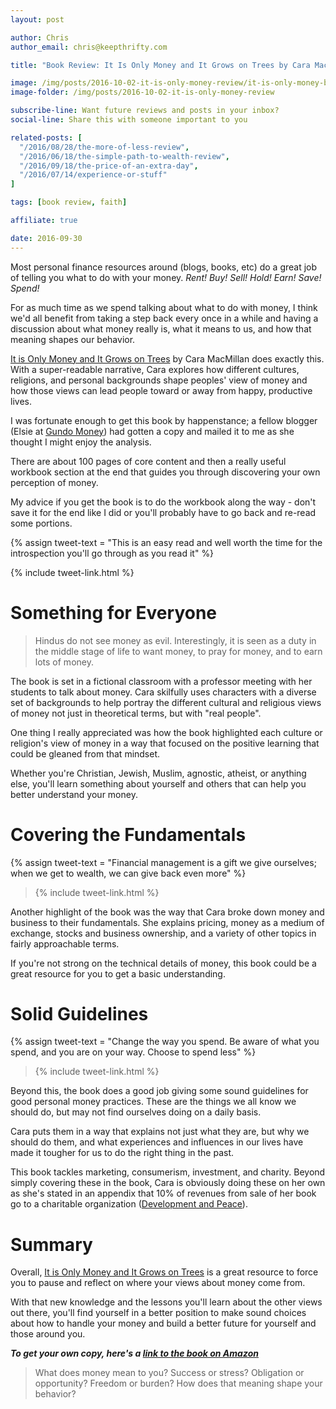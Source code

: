 ```yaml
---
layout: post

author: Chris
author_email: chris@keepthrifty.com

title: "Book Review: It Is Only Money and It Grows on Trees by Cara MacMillan"

image: /img/posts/2016-10-02-it-is-only-money-review/it-is-only-money-book-cover.jpg
image-folder: /img/posts/2016-10-02-it-is-only-money-review

subscribe-line: Want future reviews and posts in your inbox?
social-line: Share this with someone important to you

related-posts: [
  "/2016/08/28/the-more-of-less-review",
  "/2016/06/18/the-simple-path-to-wealth-review",
  "/2016/09/18/the-price-of-an-extra-day",
  "/2016/07/14/experience-or-stuff"
]

tags: [book review, faith]

affiliate: true

date: 2016-09-30
---
```


Most personal finance resources around (blogs, books, etc) do a great job of telling you what to do with your money. _Rent! Buy! Sell! Hold! Earn! Save! Spend!_

For as much time as we spend talking about what to do with money, I think we'd all benefit from taking a step back every once in a while and having a discussion about what money really is, what it means to us, and how that meaning shapes our behavior.

[It is Only Money and It Grows on Trees][it-is-only-money-amazon] by Cara MacMillan does exactly this. With a super-readable narrative, Cara explores how different cultures, religions, and personal backgrounds shape peoples' view of money and how those views can lead people toward or away from happy, productive lives.

I was fortunate enough to get this book by happenstance; a fellow blogger (Elsie at [Gundo Money](http://www.gundomoney.com)) had gotten a copy and mailed it to me as she thought I might enjoy the analysis.

There are about 100 pages of core content and then a really useful workbook section at the end that guides you through discovering your own perception of money.

My advice if you get the book is to do the workbook along the way - don't save it for the end like I did or you'll probably have to go back and re-read some portions.

{% assign tweet-text = "This is an easy read and well worth the time for the introspection you'll go through as you read it" %}

{% include tweet-link.html %}

# Something for Everyone #

> Hindus do not see money as evil. Interestingly, it is seen as a duty in the middle stage of life to want money, to pray for money, and to earn lots of money.

The book is set in a fictional classroom with a professor meeting with her students to talk about money. Cara skilfully uses characters with a diverse set of backgrounds to help portray the different cultural and religious views of money not just in theoretical terms, but with "real people".

One thing I really appreciated was how the book highlighted each culture or religion's view of money in a way that focused on the positive learning that could be gleaned from that mindset.

Whether you're Christian, Jewish, Muslim, agnostic, atheist, or anything else, you'll learn something about yourself and others that can help you better understand your money.

# Covering the Fundamentals #

{% assign tweet-text = "Financial management is a gift we give ourselves; when we get to wealth, we can give back even more" %}

> {% include tweet-link.html %}

Another highlight of the book was the way that Cara broke down money and business to their fundamentals. She explains pricing, money as a medium of exchange, stocks and business ownership, and a variety of other topics in fairly approachable terms.

If you're not strong on the technical details of money, this book could be a great resource for you to get a basic understanding.

# Solid Guidelines #

{% assign tweet-text = "Change the way you spend. Be aware of what you spend, and you are on your way. Choose to spend less" %}

> {% include tweet-link.html %}

Beyond this, the book does a good job giving some sound guidelines for good personal money practices. These are the things we all know we should do, but may not find ourselves doing on a daily basis.

Cara puts them in a way that explains not just what they are, but why we should do them, and what experiences and influences in our lives have made it tougher for us to do the right thing in the past.

This book tackles marketing, consumerism, investment, and charity. Beyond simply covering these in the book, Cara is obviously doing these on her own as she's stated in an appendix that 10% of revenues from sale of her book go to a charitable organization ([Development and Peace](https://www.devp.org/en)).

# Summary #

Overall, [It is Only Money and It Grows on Trees][it-is-only-money-amazon] is a great resource to force you to pause and reflect on where your views about money come from.

With that new knowledge and the lessons you'll learn about the other views out there, you'll find yourself in a better position to make sound choices about how to handle your money and build a better future for yourself and those around you.

___To get your own copy, here's a [link to the book on Amazon][it-is-only-money-amazon]___

> What does money mean to you? Success or stress? Obligation or opportunity? Freedom or burden? How does that meaning shape your behavior?

[it-is-only-money-amazon]: http://amzn.to/2dgKhLj
